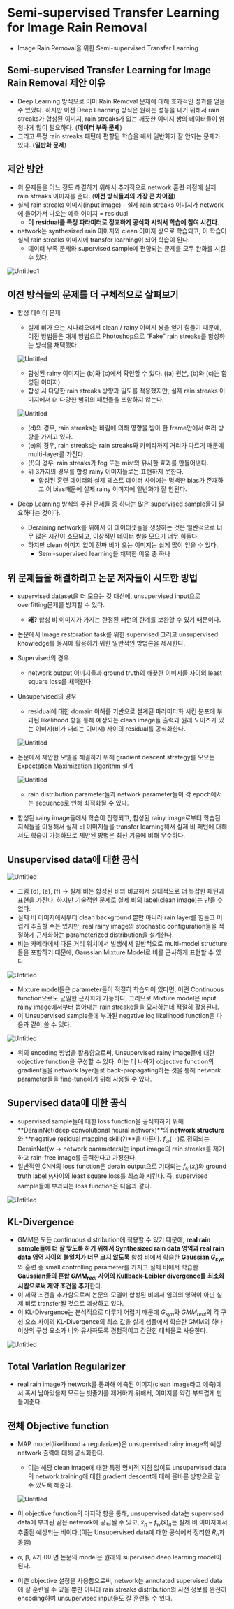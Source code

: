 # Semi-supervised Transfer Learning for Image Rain Removal

- Image Rain Removal을 위한 Semi-supervised Transfer Learning

## Semi-supervised Transfer Learning for Image Rain Removal 제안 이유

- Deep Learning 방식으로 이미 Rain Removal 문제에 대해 효과적인 성과를 얻을 수 있었다. 하지만 이전 Deep Learning 방식은 원하는 성능을 내기 위해서 rain streaks가 합성된 이미지, rain streaks가 없는 깨끗한 이미지 쌍의 데이터들이 엄청나게 많이 필요하다. (**데이터 부족 문제**)
- 그리고 특정 rain streaks 패턴에 편향된 학습을 해서 일반화가 잘 안되는 문제가 있다. (**일반화 문제**)

## 제안 방안

- 위 문제들을 어느 정도 해결하기 위해서 추가적으로 network 훈련 과정에  실제 rain streaks 이미지를 준다. (**이전 방식들과의 가장 큰 차이점**)
- 실제 rain streaks 이미지(input image) - 실제 rain streaks 이미지가 network에 들어가서 나오는 예측 이미지 = residual
  - **이** **residual를 특정 파라미터로 정교하게 공식화 시켜서 학습에 참여 시킨다.**
- network는 synthesized rain 이미지와 clean 이미지 쌍으로 학습되고, 이 학습이 실제 rain streaks 이미지에 transfer learning이 되어 학습이 된다.
  - 데이터 부족 문제와 supervised sample에 편향되는 문제를 모두 완화를 시킬 수 있다.

![Untitled1](https://user-images.githubusercontent.com/86338750/162739230-3b4ecbc8-4cfb-4199-b3a9-36a19e98e2ae.png)

## 이전 방식들의 문제를 더 구체적으로 살펴보기

- 합성 데이터 문제

  - 실제 비가 오는 시나리오에서 clean / rainy 이미지 쌍을 얻기 힘들기 때문에, 이전 방법들은 대체 방법으로 Photoshop으로 “Fake” rain streaks를 합성하는 방식을 채택했다.

  ![Untitled](https://s3-us-west-2.amazonaws.com/secure.notion-static.com/c51e4413-3f4e-4aca-8f62-abbc09537a28/Untitled.png)

  - 합성된 rainy 이미지는 (b)와 (c)에서 확인할 수 있다. ((a) 원본, (b)와 (c)는 합성된 이미지)
  - 합성 시 다양한 rain streaks 방향과 밀도를 적용했지만, 실제 rain streaks 이미지에서 더 다양한 범위의 패턴들을 포함하지 않는다.

  ![Untitled](https://s3-us-west-2.amazonaws.com/secure.notion-static.com/53f464d4-9296-440e-96c7-9f1492242d90/Untitled.png)

  - (d)의 경우, rain streaks는 바람에 의해 영향을 받아 한 frame안에서 여러 방향을 가지고 있다.
  - (e)의 경우, rain streaks는 rain streaks와 카메라까지 거리가 다르기 때문에 multi-layer를 가진다.
  - (f)의 경우, rain streaks가 fog 또는 mist와 유사한 효과를 만들어낸다.
  - 위 3가지의 경우를 합성 rainy 이미지들로는 표현하지 못한다.
    - 합성된 훈련 데이터와 실제 테스트 데이터 사이에는 명백한 bias가 존재하고 이 bias때문에 실제 rainy 이미지에 일반화가 잘 안된다.

- Deep Learning 방식의 주된 문제들 중 하나는 많은 supervised sample들이 필요하다는 것이다.

  - Deraining network를 위해서 이 데이터셋들을 생성하는 것은 일반적으로 너무 많은 시간이 소모되고, 이상적인 데이터 쌍을 모으기 너무 힘들다.
  - 하지만 clean 이미지 없이 진짜 비가 오는 이미지는 쉽게 많이 얻을 수 있다.
    - Semi-supervised learning을 채택한 이유 중 하나

## 위 문제들을 해결하려고 논문 저자들이 시도한 방법

- supervised dataset을 더 모으는 것 대신에, unsupervised input으로 overfitting문제를 방지할 수 있다.

  - **왜?** 합성 비 이미지가 가지는 한정된 패턴의 한계를 보완할 수 있기 때문이다.

- 논문에서 Image restoration task를 위한 supervised 그리고 unsupervised knowledge를 동시에 활용하기 위한 일반적인 방법론을 제시한다.

- Supervised의 경우

  - network output 이미지들과 ground truth의 깨끗한 이미지들 사이의 least square loss를 채택한다.

- Unsupervised의 경우

  - residual에 대한 domain 이해를 기반으로 설계된 파라미터화 시킨 분포에 부과된 likelihood 항을 통해 예상되는 clean image들 출력과 원래 노이즈가 있는 이미지(비가 내리는 이미지) 사이의 residual를 공식화한다.

  ![Untitled](https://s3-us-west-2.amazonaws.com/secure.notion-static.com/3dc9de63-bc7c-4778-b8c6-f4035c1b80ed/Untitled.png)

- 논문에서 제안한 모델을 해결하기 위해 gradient descent strategy를 모으는 Expectation Maximization algorithm 설계

  ![Untitled](https://s3-us-west-2.amazonaws.com/secure.notion-static.com/68ac3027-dedd-43cc-84fa-f2a704cfe0e1/Untitled.png)

  - rain distribution parameter들과 network parameter들이 각 epoch에서는 sequence로 인해 최적화될 수 있다.

- 합성된 rainy image들에서 학습이 진행되고, 합성된 rainy image로부터 학습된 지식들을 이용해서 실제 비 이미지들을 transfer learning해서 실제 비 패턴에 대해서도 학습이 가능하므로 제안된 방법은 최신 기술에 비해 우수하다.

## Unsupervised data에 대한 공식

![Untitled](https://s3-us-west-2.amazonaws.com/secure.notion-static.com/53f464d4-9296-440e-96c7-9f1492242d90/Untitled.png)

- 그림 (d), (e), (f) → 실제 비는 합성된 비와 비교해서 상대적으로 더 복잡한 패턴과 표현을 가진다. 하지만 기술적인 문제로 실제 비의 label(clean image)는 만들 수 없다.
- 실제 비 이미지에서부터 clean background 뿐만 아니라 rain layer를 힘들고 어렵게 추출할 수는 있지만, real rainy image의 stochastic configuration들을 적절하게 근사화하는 parameterized distribution을 설계한다.
- 비는 카메라에서 다른 거리 위치에서 발생해서 일반적으로 multi-model structure들을 포함하기 때문에, Gaussian Mixture Model로 비를 근사하게 표현할 수 있다.

![Untitled](https://s3-us-west-2.amazonaws.com/secure.notion-static.com/30f1850f-f159-48d8-bf67-502be631cce9/Untitled.png)

- Mixture model들은 parameter들이 적절히 학습되어 있다면, 어떤 Continuous function으로도 균일한 근사화가 가능하다, 그러므로 Mixture model은 input rainy image에서부터 뽑아내는 rain streake들을 묘사하는데 적절히 활용된다.
- 이 Unsupervised sample들에 부과된 negative log likelihood function은 다음과 같이 쓸 수 있다.

![Untitled](https://s3-us-west-2.amazonaws.com/secure.notion-static.com/8633a19c-8916-444b-a22c-4af56060f8f4/Untitled.png)

- 위의 encoding 방법을 활용함으로써, Unsupervised rainy image들에 대한 objective function을 구성할 수 있다. 이는 더 나아가 objective function의 gradient들을 network layer들로 back-propagating하는 것을 통해 network parameter들을 fine-tune하기 위해 사용될 수 있다.

## Supervised data에 대한 공식

- supervised sample들에 대한 loss function을 공식화하기 위해 **DerainNet(deep convolutional neural network)**의 **network structure**와 **negative residual mapping skill(?)**을 따른다. $f_ω (ㆍ)$로 정의되는 DerainNet(w → network parameters)는 input image의 rain streaks를 제거하고 rain-free image를 출력한다고 가정한다.
- 일반적인 CNN의 loss function은 derain output으로 기대되는 $f_ω (x_i )$와 ground truth label $y_i$사이의 least square loss를 최소화 시킨다. 즉, supervised sample들에 부과되는 loss function은 다음과 같다.

![Untitled](https://s3-us-west-2.amazonaws.com/secure.notion-static.com/09ad9086-d325-4b72-a597-a3a6b54ec90b/Untitled.png)

## KL-Divergence

- GMM은 모든 continuous distribution에 적용할 수 있기 때문에, **real rain sample들에 더 잘 맞도록 하기 위해서 Synthesized rain data 영역과 real rain data 영역 사이의 불일치가 너무 크지 않도록** 합성 비에서 학습한 **Gaussian $G_{syn}$** 와 훈련 중 small controlling parameter를 가지고 실제 비에서 학습한 **Gaussian들의 혼합 $GMM_{real}$** **사이의 Kullback-Leibler divergence를 최소화 시킴으로써 제약 조건을 추가**한다.
- 이 제약 조건을 추가함으로써 논문의 모델이 합성된 비에서 임의의 영역이 아닌 실제 비로 transfer될 것으로 예상하고 있다.
- 이 KL-Divergence는 분석적으로 다루기 어렵기 때문에  $G_{syn}$와 $GMM_{real}$의 각 구성 요소 사이의 KL-Divergence의 최소 값을 실제 샘플에서 학습한 GMM의 하나 이상의 구성 요소가 비와 유사하도록 경험적이고 간단한 대체물로 사용한다.

![Untitled](https://s3-us-west-2.amazonaws.com/secure.notion-static.com/3db8dbbf-a4b8-41f3-a04d-e9bd53c0a6ce/Untitled.png)

## Total Variation Regularizer

- real rain image가 network를 통과해 예측된 이미지(clean image라고 예측)에서 혹시 남아있을지 모르는 빗줄기를 제거하기 위해서, 이미지를 약간 부드럽게 만들어준다.

## 전체 Objective function

- MAP model(likelihood + regularizer)은 unsupervised rainy image의 예상 network 출력에 대해 공식화한다.

  - 이는 해당 clean image에 대한 특정 명시적 지침 없이도 unsupervised data의 network training에 대한 gradient descent에 대해 올바른 방향으로 갈 수 있도록 해준다.

  ![Untitled](https://s3-us-west-2.amazonaws.com/secure.notion-static.com/b68059d2-8359-4a9e-905c-8e2fdd992123/Untitled.png)

- 이 objective function의 마지막 항을 통해, unsupervised data는 supervised data에 부과된 같은 network에 공급될 수 있고,  ${\tilde{x}}_n-f_w(\tilde{x})_n$는 실제 비 이미지에서 추출된 예상되는 비이다.(이는 Unsupervised data에 대한 공식에서 정리한 $R_n$과 동일)

- α, β, λ가 0이면 논문의 model은 원래의 supervised deep learning model이 된다.

- 이런 objective 설정을 사용함으로써, network는 annotated supervised data에 잘 훈련될 수 있을 뿐만 아니라 rain streaks distribution의 사전 정보를 완전히 encoding하여  unsupervised input들도 잘 훈련될 수 있다.
